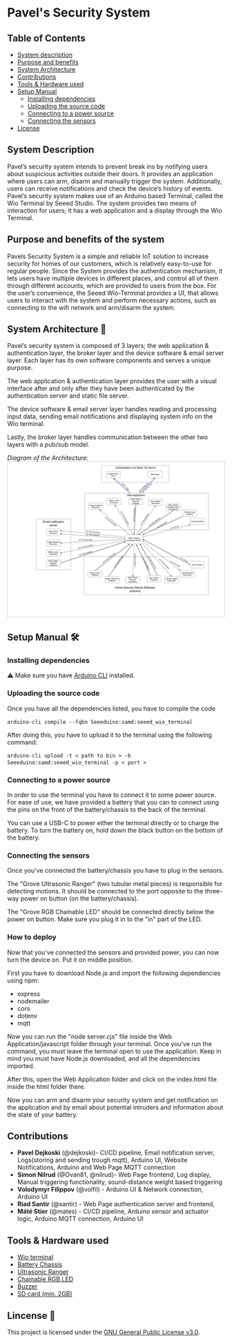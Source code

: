 # Pavel's Security System 

## Table of Contents

- [System description](#system-description)
- [Purpose and benefits](#purpose-and-benefits-of-the-system)
- [System Architecture](#system-architecture)
- [Contributions](#contributions)
- [Tools & Hardware used](#tools--hardware-used)
- [Setup Manual](#getting-started)  
    - [Installing dependencies](#installing-dependencies)
    - [Uploading the source code](#uploading-the-source-code)
    - [Connecting to a power source](#connecting-to-a-power-source)
    - [Connecting the sensors](#connecting-the-sensors)
- [License](#lincense)

## System Description

Pavel’s security system intends to prevent break ins by notifying users about suspicious activities outside their doors. 
It provides an application where users can arm, disarm and manually trigger the system. 
Additionally, users can receive notifications and check the device’s history of events.
Pavel’s security system makes use of an Arduino based Terminal, called the Wio Terminal by Seeed Studio. 
The system provides two means of interaction for users; it has a web application and a display through the Wio Terminal. 

## Purpose and benefits of the system 

Pavels Security System is a simple and reliable IoT solution to increase security for homes of our customers, which is relatively easy-to-use for regular people. 
Since the System provides the authentication mechanism, it lets users have multiple devices in different places, and control all of them through different accounts, which are provided to users from the box.
For the user’s convenience, the Seeed Wio-Terminal provides a UI, that allows users to interact with the system and perform necessary actions, such as connecting to the wifi network and arm/disarm the system.


## System Architecture 📐
Pavel’s security system is composed of 3 layers; the web application & authentication layer, the broker layer and the device software & email server layer. Each layer has its own software components and serves a unique purpose.

The web application & authentication layer provides the user with a visual interface after and only after they have been authenticated by the authentication server and static file server.

The device software & email server layer handles reading and processing input data, sending email notifications and displaying system info on the Wio terminal.

Lastly, the broker layer handles communication between the other two layers with a pub/sub model.

*Diagram of the Architecture:*
![Architecture Diagram](docs/architecture_diagram.svg)


## Setup Manual 🛠️

### Installing dependencies 

⚠️
Make sure you have [Arduino CLI](https://docs.arduino.cc/arduino-cli/installation/) installed.

### Uploading the source code 

Once you have all the dependencies listed, you have to compile the code
<pre><code>arduino-cli compile --fqbn Seeeduino:samd:seeed_wio_terminal</code></pre>

After doing this, you have to upload it to the terminal using the following command:
<pre><code>arduino-cli upload -t < path to bin > -b Seeeduino:samd:seeed_wio_terminal -p < port > </code></pre>

### Connecting to a power source

In order to use the terminal you have to connect it to some power source.
For ease of use, we have provided a battery that you can to connect using the pins on the front of the battery/chassis to the back of the terminal.

You can use a USB-C to power either the terminal directly or to charge the battery. To turn the battery on, hold down the black button on the bottom of the battery.

### Connecting the sensors

Once you've connected the battery/chassis you have to plug in the sensors.

The "Grove Ultrasonic Ranger" (two tubular metal pieces) is responsible for detecting motions. It should be connected to the port opposite to the three-way power on button (on the battery/chassis).

The "Grove RGB Chainable LED" should be connected directly below the power on button. Make sure you plug it in to the "in" part of the LED.

### How to deploy

Now that you've connected the sensors and provided power, you can now turn the device on. Put it on middle position.

First you have to download Node.js and import the following dependencies using npm:
- express
- nodemailer
- cors
- dotenv
- mqtt

Now you can run the "node server.cjs" file inside the Web Application/javascript folder through your terminal. Once you've run the command, you must leave the terminal open to use the application. Keep in mind you must have Node.js downloaded, and all the dependencies imported.

After this, open the Web Application folder and click on the index.html file inside the html folder there.

Now you can arm and disarm your security system and get notification on the application and by email about potential intruders and information about the state of your battery.

## Contributions 

- **Pavel Dejkoski** (@dejkoski)- CI/CD pipeline, Email notification server, Logs(storing and sending trough mqtt), Arduino UI, Website Notifications, Arduino and Web Page MQTT connection
- **Simon Nilrud** (@Ovan81, @nilrud)- Web Page frontend, Log display, Manual triggering functionality, sound-distance weight based triggering 
- **Volodymyr Filippov** (@volfil) - Arduino UI & Network connection, Arduino UI
- **Riad Santir** (@santir) - Web Page authentication server and frontend, 
- **Máté Stier** (@mates) - CI/CD pipeline, Arduino sensor and actuator logic, Arduino MQTT connection, Arduino UI


## Tools & Hardware used 

- [Wio terminal](https://wiki.seeedstudio.com/Wio-Terminal-Getting-Started/)
- [Battery Chassis](https://wiki.seeedstudio.com/Wio-Terminal-Chassis-Battery_650mAh/)
- [Ultrasonic Ranger](https://wiki.seeedstudio.com/Grove-Ultrasonic_Ranger/)
- [Chainable RGB LED](https://wiki.seeedstudio.com/Grove-Chainable_RGB_LED/)
- [Buzzer](https://wiki.seeedstudio.com/Grove-Buzzer/)
- [SD card (min. 2GB)](https://en.wikipedia.org/wiki/SD_card)

## Lincense 📜

This project is licensed under the [GNU General Public License v3.0](LICENSE).
